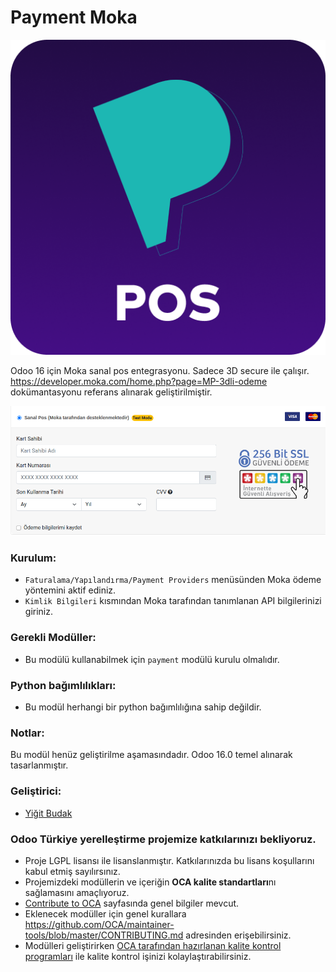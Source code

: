 # Payment Moka
![Moka](./static/description/icon.png)

Odoo 16 için Moka sanal pos entegrasyonu. Sadece 3D secure ile çalışır.
https://developer.moka.com/home.php?page=MP-3dli-odeme dokümantasyonu referans alınarak geliştirilmiştir.



![Payment Form](./static/img/demo.png)


### Kurulum:

- `Faturalama/Yapılandırma/Payment Providers` menüsünden Moka ödeme yöntemini aktif ediniz.
- `Kimlik Bilgileri` kısmından Moka tarafından tanımlanan API bilgilerinizi giriniz.

### Gerekli Modüller:

- 	Bu modülü kullanabilmek için `payment` modülü kurulu olmalıdır.
### Python bağımlılıkları:
-   Bu modül herhangi bir python bağımlılığına sahip değildir.

### Notlar:

Bu modül henüz geliştirilme aşamasındadır. Odoo 16.0 temel alınarak tasarlanmıştır.

### Geliştirici:

 -  [Yiğit Budak](https://github.com/yibudak)


### Odoo Türkiye yerelleştirme projemize katkılarınızı bekliyoruz.

* Proje LGPL lisansı ile lisanslanmıştır. Katkılarınızda bu lisans koşullarını kabul etmiş sayılırsınız.
* Projemizdeki modüllerin ve içeriğin **OCA kalite standartları**nı sağlamasını amaçlıyoruz.
* [Contribute to OCA](https://odoo-community.org/page/Contribute) sayfasında genel bilgiler mevcut.
* Eklenecek modüller için genel kurallara https://github.com/OCA/maintainer-tools/blob/master/CONTRIBUTING.md adresinden erişebilirsiniz.
* Modülleri geliştirirken [OCA tarafından hazırlanan kalite kontrol programları](https://github.com/OCA/maintainer-quality-tools) ile kalite kontrol işinizi kolaylaştırabilirsiniz.
